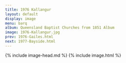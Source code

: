 ```yaml
---
title: 1976 Kallangur
layout: default
display: image
menu: barq
album: Queensland Baptist Churches from 1851 Album
image: 1976-Kallangur.jpg
prev: 1976-Gailes.html
next: 1977-Bayside.html
---
```

{% include image-head.md %}
{% include image.html %}